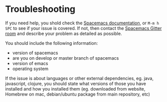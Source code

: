 # Troubleshooting

If you need help, you shold check the [Spacemacs documentation](http://spacemacs.org/doc/DOCUMENTATION.html), or `M-m h SPC` to see if your issue is covered.  If not, then contact the [Spacemacs Gitter room](https://gitter.im/syl20bnr/spacemacs) and describe your problem as detailed as possible.

You should include the following information:
- version of spacemacs
- are you on develop or master branch of spacemacs
- version of emacs 
- operating system

If the issue is about languages or other external dependencies, eg. java, javascript, clojure, you should state what versions of those you have installed and how you installed them (eg. downloaded from website, Homebrew on mac, debian/ubuntu package from main repository, etc)
